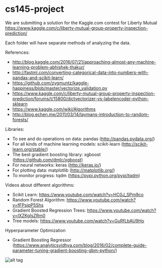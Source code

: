 # cs145-project

We are submitting a solution for the Kaggle.com contest for Liberty Mutual
https://www.kaggle.com/c/liberty-mutual-group-property-inspection-prediction/

Each folder will have separate methods of analyzing the data.

References:
- http://blog.kaggle.com/2016/07/21/approaching-almost-any-machine-learning-problem-abhishek-thakur/
- http://fastml.com/converting-categorical-data-into-numbers-with-pandas-and-scikit-learn/
- https://github.com/zygmuntz/kaggle-happiness/blob/master/vectorize_validation.py
- https://www.kaggle.com/c/liberty-mutual-group-property-inspection-prediction/forums/t/15800/dictvectorizer-vs-labelencoder-python-sklearn
- https://www.kaggle.com/wiki/Algorithms
- http://blog.echen.me/2011/03/14/laymans-introduction-to-random-forests/

Libraries:
- To see and do operations on data: pandas (http://pandas.pydata.org/)
- For all kinds of machine learning models: scikit-learn (http://scikit-learn.org/stable/)
- The best gradient boosting library: xgboost (https://github.com/dmlc/xgboost)
- For neural networks: keras (http://keras.io/)
- For plotting data: matplotlib (http://matplotlib.org/)
- To monitor progress: tqdm (https://pypi.python.org/pypi/tqdm)

Videos about different algorithms:
- Scikit Learn: https://www.youtube.com/watch?v=HC0J_SPm9co
- Random Forest Algorithm: https://www.youtube.com/watch?v=fFPsjpP5Shs
- Gradient Boosted Regression Trees: https://www.youtube.com/watch?v=IXZKgIsZRm0
- Tree models: https://www.youtube.com/watch?v=GuRfLbAU9Ho

Hyperparameter Optimization
- Gradient Boosting Regressor (https://www.analyticsvidhya.com/blog/2016/02/complete-guide-parameter-tuning-gradient-boosting-gbm-python/)


![alt tag](http://5047-presscdn.pagely.netdna-cdn.com/wp-content/uploads/2016/07/abhishek_24.png)